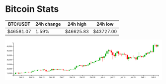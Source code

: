 # Bitcoin Stats

BTC/USDT|24h change|24h high|24h low|
|---|---|---|---|
|$46581.07|1.59%|$46625.83|$43727.00|

<img src="./chart.svg">
